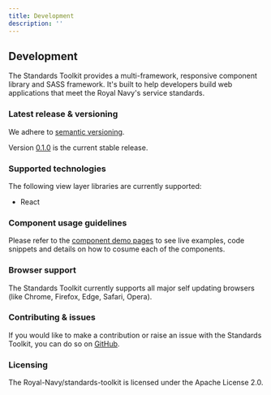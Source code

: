 ```yaml
---
title: Development
description: ''
---
```


## Development

The Standards Toolkit provides a multi-framework, responsive component library and SASS framework. It's built to help developers build web applications that meet the Royal Navy's service standards.

### Latest release & versioning

We adhere to [semantic versioning](https://semver.org/).

Version [0.1.0](https://github.com/Royal-Navy/standards-toolkit/releases/tag/0.1.0) is the current stable release.

### Supported technologies

The following view layer libraries are currently supported:

- React

### Component usage guidelines

Please refer to the [component demo pages](/components) to see live examples, code snippets and details on how to cosume each of the components.

### Browser support

The Standards Toolkit currently supports all major self updating browsers (like Chrome, Firefox, Edge, Safari, Opera).

### Contributing & issues

If you would like to make a contribution or raise an issue with the Standards Toolkit, you can do so on [GitHub](https://github.com/Royal-Navy/standards-toolkit).

### Licensing

The Royal-Navy/standards-toolkit is licensed under the Apache License 2.0.

